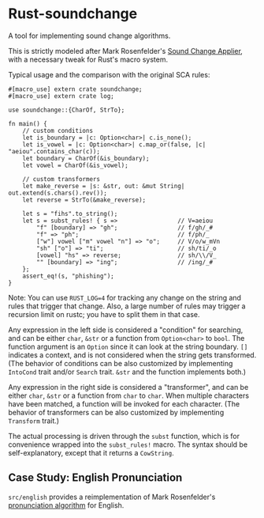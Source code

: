 # Rust-soundchange

A tool for implementing sound change algorithms.

This is strictly modeled after Mark Rosenfelder's [Sound Change Applier][sca],
with a necessary tweak for Rust's macro system.

[sca]: http://zompist.com/scahelp.html

Typical usage and the comparison with the original SCA rules:

```
#[macro_use] extern crate soundchange;
#[macro_use] extern crate log;

use soundchange::{CharOf, StrTo};

fn main() {
    // custom conditions
    let is_boundary = |c: Option<char>| c.is_none();
    let is_vowel = |c: Option<char>| c.map_or(false, |c| "aeiou".contains_char(c));
    let boundary = CharOf(&is_boundary);
    let vowel = CharOf(&is_vowel);

    // custom transformers
    let make_reverse = |s: &str, out: &mut String| out.extend(s.chars().rev());
    let reverse = StrTo(&make_reverse);

    let s = "fihs".to_string();
    let s = subst_rules! { s =>                 // V=aeiou
        "f" [boundary] => "gh";                 // f/gh/_#
        "f" => "ph";                            // f/ph/_
        ["w"] vowel ["m" vowel "n"] => "o";     // V/o/w_mVn
        "sh" ["o"] => "ti";                     // sh/ti/_o
        [vowel] "hs" => reverse;                // sh/\\/V_
        "" [boundary] => "ing";                 // /ing/_#
    };
    assert_eq!(s, "phishing");
}
```

Note: You can use `RUST_LOG=4` for tracking any change on the string
and rules that trigger that change. Also, a large number of rules may trigger
a recursion limit on rustc; you have to split them in that case.

Any expression in the left side is considered a "condition" for searching,
and can be either `char`, `&str` or a function from `Option<char>` to `bool`.
The function argument is an `Option` since it can look at the string boundary.
`[]` indicates a context, and is not considered when the string gets transformed.
(The behavior of conditions can be also customized by implementing `IntoCond` trait
and/or `Search` trait. `&str` and the function implements both.)

Any expression in the right side is considered a "transformer",
and can be either `char`, `&str` or a function from `char` to `char`.
When multiple characters have been matched, a function will be invoked for each character.
(The behavior of transformers can be also customized by implementing `Transform` trait.)

The actual processing is driven through the `subst` function,
which is for convenience wrapped into the `subst_rules!` macro.
The syntax should be self-explanatory, except that it returns a `CowString`.

## Case Study: English Pronunciation

`src/english` provides a reimplementation of Mark Rosenfelder's
[pronunciation algorithm][spell] for English.

[spell]: http://zompist.com/spell.html
